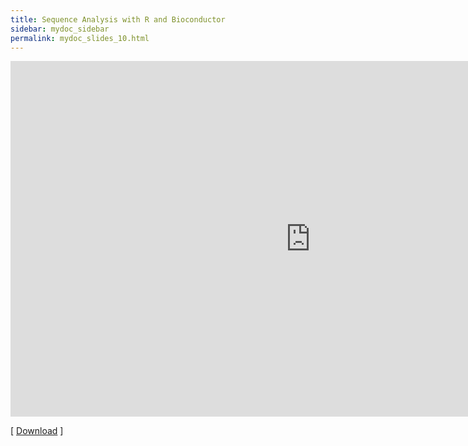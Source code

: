 ```yaml
---
title: Sequence Analysis with R and Bioconductor
sidebar: mydoc_sidebar
permalink: mydoc_slides_10.html 
---
```


<iframe src="https://docs.google.com/presentation/d/e/2PACX-1vRkJm37SyovOlzSn7rC4OdvkIJt8H2FOE6W87RHxFvOwHpWE-84AWLdC10NhXrge5ZMcOi3L5mEFJQD/embed?start=false&loop=false&delayms=60000" frameborder="0" width="960" height="569" allowfullscreen="true" mozallowfullscreen="true" webkitallowfullscreen="true"></iframe>

[ [Download](https://docs.google.com/presentation/d/1iYYe5Ze2BiDbnZV_KebJ5UDAgoT863vjBwskUFyo3cc/edit?usp=sharing) ] 

